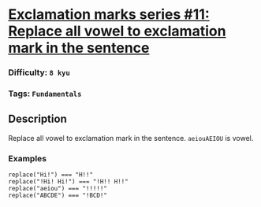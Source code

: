 # [Exclamation marks series #11: Replace all vowel to exclamation mark in the sentence](https://www.codewars.com/kata/57fb09ef2b5314a8a90001ed)

### Difficulty: `8 kyu`

### Tags: `Fundamentals`

## Description

Replace all vowel to exclamation mark in the sentence. `aeiouAEIOU` is vowel.

### Examples

```
replace("Hi!") === "H!!"
replace("!Hi! Hi!") === "!H!! H!!"
replace("aeiou") === "!!!!!"
replace("ABCDE") === "!BCD!"
```
